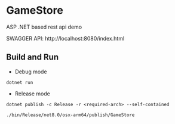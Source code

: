 # GameStore

ASP .NET based rest api demo

SWAGGER API: http://localhost:8080/index.html


## Build and Run
- Debug mode
```
dotnet run
```

- Release mode
```
dotnet publish -c Release -r <required-arch> --self-contained

./bin/Release/net8.0/osx-arm64/publish/GameStore
```
